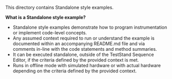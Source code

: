 This directory contains Standalone style examples.

**What is a Standalone style example?**
- Standalone style examples demonstrate how to program instrumentation or implement code-level concepts.
- Any assumed context required to run or understand the example is documented within an accompanying README.md file and via comments in-line with the code statements and method summaries.
- It can be executed standalone, outside of the TestStand Sequence Editor, if the criteria defined by the provided context is met.
- Runs in offline mode with simulated hardware or with actual hardware depending on the criteria defined by the provided context.

